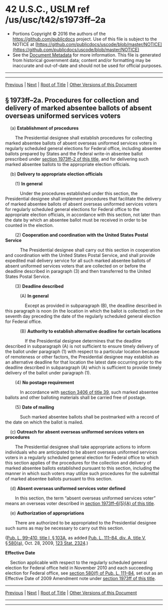 ---
---

# 42 U.S.C., USLM ref /us/usc/t42/s1973ff–2a

* Portions Copyright © 2016 the authors of the https://github.com/publicdocs project.
  Use of this file is subject to the NOTICE at [https://github.com/publicdocs/uscode/blob/master/NOTICE](https://github.com/publicdocs/uscode/blob/master/NOTICE)
* See the [Document Metadata](././../../../../..//README.md) for more information.
  This file is generated from historical government data; content and/or formatting may be inaccurate and out-of-date and should not be used for official purposes.

----------
----------

[Previous](./../../../../..//us/usc/t42/ch20/schI–G/m__us_usc_t42_s1973ff–2.md) | [Next](./../../../../..//us/usc/t42/ch20/schI–G/m__us_usc_t42_s1973ff–2b.md) | [Root of Title](./../../../../../) | [Other Versions of this Document](https://publicdocs.github.io/go/links?ns=uslm&ref=%2Fus%2Fusc%2Ft42%2Fs1973ff%E2%80%932a)

## § 1973ff–2a. Procedures for collection and delivery of marked absentee ballots of absent overseas uniformed services voters

    (a) __Establishment of procedures__ 

        The Presidential designee shall establish procedures for collecting marked absentee ballots of absent overseas uniformed services voters in regularly scheduled general elections for Federal office, including absentee ballots prepared by States and the Federal write-in absentee ballot prescribed under [section 1973ff–2 of this title][/us/usc/t42/s1973ff–2], and for delivering such marked absentee ballots to the appropriate election officials.

    (b) __Delivery to appropriate election officials__ 

        (1) __In general__ 

            Under the procedures established under this section, the Presidential designee shall implement procedures that facilitate the delivery of marked absentee ballots of absent overseas uniformed services voters for regularly scheduled general elections for Federal office to the appropriate election officials, in accordance with this section, not later than the date by which an absentee ballot must be received in order to be counted in the election.

        (2) __Cooperation and coordination with the United States Postal Service__ 

            The Presidential designee shall carry out this section in cooperation and coordination with the United States Postal Service, and shall provide expedited mail delivery service for all such marked absentee ballots of absent uniformed services voters that are collected on or before the deadline described in paragraph (3) and then transferred to the United States Postal Service.

        (3) __Deadline described__ 

            (A) __In general__ 

                Except as provided in subparagraph (B), the deadline described in this paragraph is noon (in the location in which the ballot is collected) on the seventh day preceding the date of the regularly scheduled general election for Federal office.

            (B) __Authority to establish alternative deadline for certain locations__ 

                If the Presidential designee determines that the deadline described in subparagraph (A) is not sufficient to ensure timely delivery of the ballot under paragraph (1) with respect to a particular location because of remoteness or other factors, the Presidential designee may establish as an alternative deadline for that location the latest date occurring prior to the deadline described in subparagraph (A) which is sufficient to provide timely delivery of the ballot under paragraph (1).

        (4) __No postage requirement__ 

            In accordance with [section 3406 of title 39][/us/usc/t39/s3406], such marked absentee ballots and other balloting materials shall be carried free of postage.

        (5) __Date of mailing__ 

            Such marked absentee ballots shall be postmarked with a record of the date on which the ballot is mailed.

    (c) __Outreach for absent overseas uniformed services voters on procedures__ 

        The Presidential designee shall take appropriate actions to inform individuals who are anticipated to be absent overseas uniformed services voters in a regularly scheduled general election for Federal office to which this section applies of the procedures for the collection and delivery of marked absentee ballots established pursuant to this section, including the manner in which such voters may utilize such procedures for the submittal of marked absentee ballots pursuant to this section.

    (d) __Absent overseas uniformed services voter defined__ 

        In this section, the term “absent overseas uniformed services voter” means an overseas voter described in [section 1973ff–6(5)(A) of this title][/us/usc/t42/s1973ff–6/5/A].

    (e) __Authorization of appropriations__ 

        There are authorized to be appropriated to the Presidential designee such sums as may be necessary to carry out this section.

([Pub. L. 99–410, title I, § 103A][/us/pl/99/410/s103A], as added [Pub. L. 111–84, div. A, title V, § 580(a)][/us/pl/111/84/s580/a], Oct. 28, 2009, [123 Stat. 2324][/us/stat/123/2324].)

 __Effective Date__ 

    Section applicable with respect to the regularly scheduled general election for Federal office held in November 2010 and each succeeding election for Federal office, see [section 580(f) of Pub. L. 111–84][/us/pl/111/84/s580/f], set out as an Effective Date of 2009 Amendment note under [section 1973ff of this title][/us/usc/t42/s1973ff].

----------

[Previous](./../../../../..//us/usc/t42/ch20/schI–G/m__us_usc_t42_s1973ff–2.md) | [Next](./../../../../..//us/usc/t42/ch20/schI–G/m__us_usc_t42_s1973ff–2b.md) | [Root of Title](./../../../../../) | [Other Versions of this Document](https://publicdocs.github.io/go/links?ns=uslm&ref=%2Fus%2Fusc%2Ft42%2Fs1973ff%E2%80%932a)

----------
----------

[/us/usc/t42/s1973ff–2]: https://publicdocs.github.io/go/links?ns=uslm&ref=%2Fus%2Fusc%2Ft42%2Fs1973ff%E2%80%932
[/us/usc/t39/s3406]: https://publicdocs.github.io/go/links?ns=uslm&ref=%2Fus%2Fusc%2Ft39%2Fs3406
[/us/usc/t42/s1973ff–6/5/A]: https://publicdocs.github.io/go/links?ns=uslm&ref=%2Fus%2Fusc%2Ft42%2Fs1973ff%E2%80%936%2F5%2FA
[/us/pl/99/410/s103A]: https://publicdocs.github.io/go/links?ns=uslm&ref=%2Fus%2Fpl%2F99%2F410%2Fs103A
[/us/pl/111/84/s580/a]: https://publicdocs.github.io/go/links?ns=uslm&ref=%2Fus%2Fpl%2F111%2F84%2Fs580%2Fa
[/us/stat/123/2324]: https://publicdocs.github.io/go/links?ns=uslm&ref=%2Fus%2Fstat%2F123%2F2324
[/us/pl/111/84/s580/f]: https://publicdocs.github.io/go/links?ns=uslm&ref=%2Fus%2Fpl%2F111%2F84%2Fs580%2Ff
[/us/usc/t42/s1973ff]: https://publicdocs.github.io/go/links?ns=uslm&ref=%2Fus%2Fusc%2Ft42%2Fs1973ff


